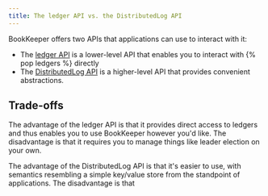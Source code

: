 ```yaml
---
title: The ledger API vs. the DistributedLog API
---
```


BookKeeper offers two APIs that applications can use to interact with it:

* The [ledger API](../ledger-api) is a lower-level API that enables you to interact with {% pop ledgers %} directly
* The [DistributedLog API](../distributedlog-api) is a higher-level API that provides convenient abstractions.

## Trade-offs

The advantage of the ledger API is that it provides direct access to ledgers and thus enables you to use BookKeeper however you'd like. The disadvantage is that it requires you to manage things like leader election on your own.

The advantage of the DistributedLog API is that it's easier to use, with semantics resembling a simple key/value store from the standpoint of applications. The disadvantage is that 
